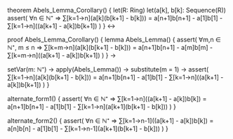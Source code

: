 theorem Abels_Lemma_Corollary() {
  let(R: Ring)
  let(a[k], b[k]: Sequence(R))
  assert(
    ∀n ∈ ℕ⁺ ⇒ 
    ∑[k=1→n](a[k](b[k+1] - b[k])) = 
    a[n+1]b[n+1] - a[1]b[1] - ∑[k=1→n]((a[k+1] - a[k])b[k+1])
  )
} ↔

proof Abels_Lemma_Corollary() {
  lemma Abels_Lemma() {
    assert(
      ∀m,n ∈ ℕ⁺, m ≤ n ⇒
      ∑[k=m→n](a[k](b[k+1] - b[k])) = 
      a[n+1]b[n+1] - a[m]b[m] - ∑[k=m→n]((a[k+1] - a[k])b[k+1])
    )
  } →
  
  setVar(m: ℕ⁺) →
  apply(Abels_Lemma()) →
  substitute(m = 1) →
  assert(
    ∑[k=1→n](a[k](b[k+1] - b[k])) = 
    a[n+1]b[n+1] - a[1]b[1] - ∑[k=1→n]((a[k+1] - a[k])b[k+1])
  )
}

alternate_form1() {
  assert(
    ∀n ∈ ℕ⁺ ⇒
    ∑[k=1→n]((a[k+1] - a[k])b[k]) = 
    a[n+1]b[n+1] - a[1]b[1] - ∑[k=1→n](a[k+1](b[k+1] - b[k]))
  )
}

alternate_form2() {
  assert(
    ∀n ∈ ℕ⁺ ⇒
    ∑[k=1→n-1]((a[k+1] - a[k])b[k]) = 
    a[n]b[n] - a[1]b[1] - ∑[k=1→n-1](a[k+1](b[k+1] - b[k]))
  )
}